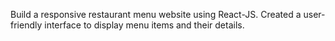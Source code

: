 Build a responsive restaurant menu website using React-JS. Created a user-friendly interface to display menu items and their details. 

